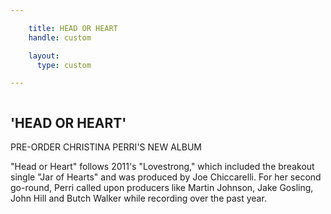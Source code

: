 ```yaml
---

    title: HEAD OR HEART
    handle: custom

    layout:
      type: custom

---
```

<style>
  article.page.custom {
    background-color: #f1f1f1;
  }

  article.page .cover-image {
    -webkit-box-sizing: border-box;
    -moz-box-sizing: border-box;
    box-sizing: border-box;
    height: 50%;
    border-bottom: 10px solid #666666;
    text-align: center;
  }

  article.page .cover-image img {
    max-width: 100%;
    max-height: 100%;
  }

  article.page .content {
    height: 50%;
    text-align: center;
  }

  article.page .album {
    display: inline-block;
    width: 100%;
    height: 100%;
    text-align: left;
  }

  article.page .album .thumb {
    float: left;
    margin: 0 30px 30px 0;
    width: 300px;
    border: 1px solid #ddd;
  }

  article.page .album .title {
    margin-top: 1em;
  }

  article.page .album .subtitle {
    margin: 0 0 0.5em;
  }

  article.page .album .description {
    clear: none;
  }

  article.page .pre-order {
    margin-bottom: 15px;
    width: 150px;
  }

  @media only screen and (min-width: 768px) {
    article.page .cover-image img {
      max-width: initial;
      max-height: initial;
      height: 100%;
    }

    article.page .album {
      overflow: hidden;
      width: 45em;
    }
  }
</style>

<div class="cover-image">
  <img src="assets/header-banner.jpg" alt="">
</div>

<div class="content">
  <div class="album">
    <img class="thumb" src="http://a3.mzstatic.com/us/r30/Music4/v4/70/42/f0/7042f022-5307-481d-4c8a-659a9159efe5/075679944405.600x600-75.jpg" alt="">
    <h2 class="title">'HEAD OR HEART'</h2>
    <p class="subtitle">PRE-ORDER CHRISTINA PERRI'S NEW ALBUM</p>
    <p class="description">"Head or Heart" follows 2011's "Lovestrong," which included the breakout single "Jar of Hearts" and was produced by Joe Chiccarelli. For her second go-round, Perri called upon producers like Martin Johnson, Jake Gosling, John Hill and Butch Walker while recording over the past year.</p>
    <img class="pre-order" src="http://www.bloodbrotherfilm.com/wp-content/uploads/2013/01/small_preorder_on_itunes_badge_usuk_110x40_0801.png" alt="">
  </div>
</div>
